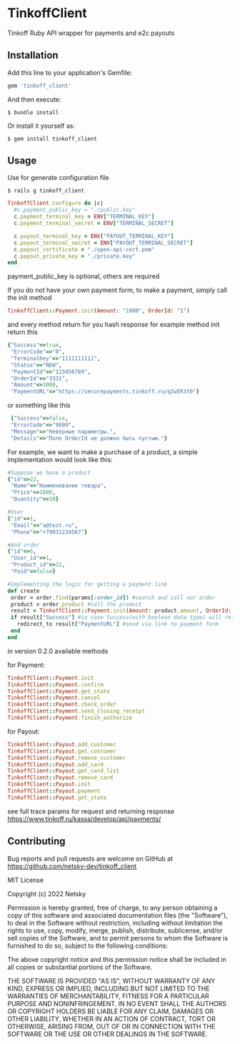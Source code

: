# TinkoffClient

Tinkoff Ruby API wrapper for payments and e2c payouts 

## Installation

Add this line to your application's Gemfile:

```ruby
gem 'tinkoff_client'
```

And then execute:

    $ bundle install

Or install it yourself as:

    $ gem install tinkoff_client

## Usage

Use for generate configuration file
 
    $ rails g tinkoff_client

```ruby
TinkoffClient.configure do |c|
  #c.payment_public_key = "./public.key"
  c.payment_terminal_key = ENV["TERMINAL_KEY"]
  c.payment_terminal_secret = ENV["TERMINAL_SECRET"]

  c.payout_terminal_key = ENV["PAYOUT_TERMINAL_KEY"]
  c.payout_terminal_secret = ENV["PAYOUT_TERMINAL_SECRET"]
  c.payout_certificate = "./open-api-cert.pem"
  c.payout_private_key = "./private.key"
end

```
payment_public_key is optional, others are required

If you do not have your own payment form, to make a payment, simply call the init method

```ruby
TinkoffClient::Payment.init(Amount: "1000", OrderId: "1")
```

and every method return for you hash response for example method init return this
```ruby
{"Success"=>true,
 "ErrorCode"=>"0",
 "TerminalKey"=>"1111111111",
 "Status"=>"NEW",
 "PaymentId"=>"123456789",
 "OrderId"=>"3331",
 "Amount"=>1000,
 "PaymentURL"=>"https://securepayments.tinkoff.ru/q2wER3t0"}
 ```

or something like this

```ruby
 {"Success"=>false, 
 "ErrorCode"=>"9999", 
 "Message"=>"Неверные параметры.", 
 "Details"=>"Поле OrderId не должно быть пустым."}
 ```

For example, we want to make a purchase of a product, a simple implementation would look like this:
```ruby
#Suppose we have a product
{"id"=>22,
 "Name"=>"Наименование товара",
 "Price"=>1000,
 "Quantity"=>10}

#User 
{"id"=>1,
 "Email"=>"a@test.ru",
 "Phone"=>"+79031234567"}

#And order 
{"id"=>5,
 "User_id"=>1,
 "Product_id"=>22,
 "Paid"=>false}

#Implementing the logic for getting a payment link
def create
 order = order.find(params[:order_id]) #search and call our order
 product = order.product #call the product
 result = TinkoffClient::Payment.init(Amount: product.amount, OrderId: order.id) #call init method
 if result["Success"] #in case Success(with boolean data type) will return true
   redirect_to result["PaymentURL"] #send via link to payment form
 end
end

```

in version 0.2.0 available methods

for Payment:
```ruby
TinkoffClient::Payment.init
TinkoffClient::Payment.confirm
TinkoffClient::Payment.get_state
TinkoffClient::Payment.cancel
TinkoffClient::Payment.check_order
TinkoffClient::Payment.send_closing_receipt
TinkoffClient::Payment.finish_authorize
```


for Payout:
```ruby
TinkoffClient::Payout.add_customer
TinkoffClient::Payout.get_customer
TinkoffClient::Payout.remove_customer
TinkoffClient::Payout.add_card
TinkoffClient::Payout.get_card_list
TinkoffClient::Payout.remove_card
TinkoffClient::Payout.init
TinkoffClient::Payout.payment
TinkoffClient::Payout.get_state

```


see full trace params for request and returning response
https://www.tinkoff.ru/kassa/develop/api/payments/
## Contributing

Bug reports and pull requests are welcome on GitHub at https://github.com/netsky-dev/tinkoff_client



MIT License

Copyright (c) 2022 Netsky

Permission is hereby granted, free of charge, to any person obtaining a copy
of this software and associated documentation files (the "Software"), to deal
in the Software without restriction, including without limitation the rights
to use, copy, modify, merge, publish, distribute, sublicense, and/or sell
copies of the Software, and to permit persons to whom the Software is
furnished to do so, subject to the following conditions:

The above copyright notice and this permission notice shall be included in all
copies or substantial portions of the Software.

THE SOFTWARE IS PROVIDED "AS IS", WITHOUT WARRANTY OF ANY KIND, EXPRESS OR
IMPLIED, INCLUDING BUT NOT LIMITED TO THE WARRANTIES OF MERCHANTABILITY,
FITNESS FOR A PARTICULAR PURPOSE AND NONINFRINGEMENT. IN NO EVENT SHALL THE
AUTHORS OR COPYRIGHT HOLDERS BE LIABLE FOR ANY CLAIM, DAMAGES OR OTHER
LIABILITY, WHETHER IN AN ACTION OF CONTRACT, TORT OR OTHERWISE, ARISING FROM,
OUT OF OR IN CONNECTION WITH THE SOFTWARE OR THE USE OR OTHER DEALINGS IN THE
SOFTWARE.
